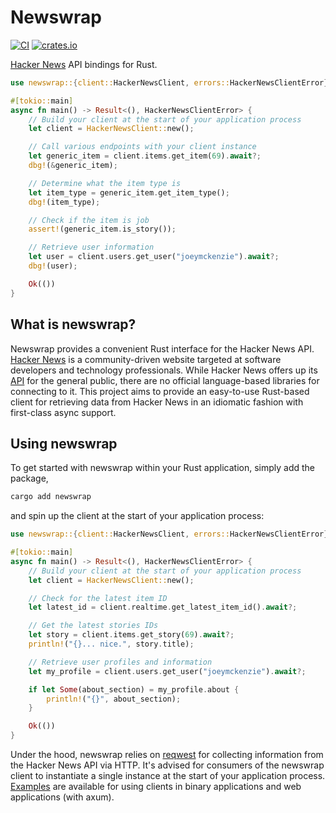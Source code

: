 # Newswrap

[![CI](https://github.com/JoeyMckenzie/newswrap/actions/workflows/build-ci.yml/badge.svg)](https://github.com/JoeyMckenzie/newswrap/actions/workflows/build-ci.yml) [![crates.io](https://github.com/JoeyMckenzie/newswrap/actions/workflows/publish-crate.yml/badge.svg)](https://github.com/JoeyMckenzie/newswrap/actions/workflows/publish-crate.yml)

[Hacker News](https://news.ycombinator.com/) API bindings for Rust.

```rust
use newswrap::{client::HackerNewsClient, errors::HackerNewsClientError};

#[tokio::main]
async fn main() -> Result<(), HackerNewsClientError> {
    // Build your client at the start of your application process
    let client = HackerNewsClient::new();

    // Call various endpoints with your client instance
    let generic_item = client.items.get_item(69).await?;
    dbg!(&generic_item);

    // Determine what the item type is
    let item_type = generic_item.get_item_type();
    dbg!(item_type);

    // Check if the item is job
    assert!(generic_item.is_story());

    // Retrieve user information
    let user = client.users.get_user("joeymckenzie").await?;
    dbg!(user);

    Ok(())
}
```

## What is newswrap?

Newswrap provides a convenient Rust interface for the Hacker News API. [Hacker News](https://news.ycombinator.com/) is a
community-driven website targeted at software developers and technology professionals. While Hacker News offers up its
[API](https://github.com/HackerNews/API) for the general public, there are no official language-based libraries for connecting
to it. This project aims to provide an easy-to-use Rust-based client for retrieving data from Hacker News in an idiomatic fashion
with first-class async support.

## Using newswrap

To get started with newswrap within your Rust application, simply add the package,

```bash
cargo add newswrap
```

and spin up the client at the start of your application process:

```rust
use newswrap::{client::HackerNewsClient, errors::HackerNewsClientError};

#[tokio::main]
async fn main() -> Result<(), HackerNewsClientError> {
    // Build your client at the start of your application process
    let client = HackerNewsClient::new();

    // Check for the latest item ID
    let latest_id = client.realtime.get_latest_item_id().await?;

    // Get the latest stories IDs
    let story = client.items.get_story(69).await?;
    println!("{}... nice.", story.title);

    // Retrieve user profiles and information
    let my_profile = client.users.get_user("joeymckenzie").await?;

    if let Some(about_section) = my_profile.about {
        println!("{}", about_section);
    }

    Ok(())
}

```

Under the hood, newswrap relies on [reqwest](https://docs.rs/reqwest/latest/reqwest/) for collecting information from the Hacker News API via HTTP. It's advised for consumers of the newswrap client to instantiate a single instance at the start of your application process. [Examples](https://github.com/JoeyMckenzie/newswrap/tree/main/examples) are available for using clients in binary applications and web applications (with axum).
